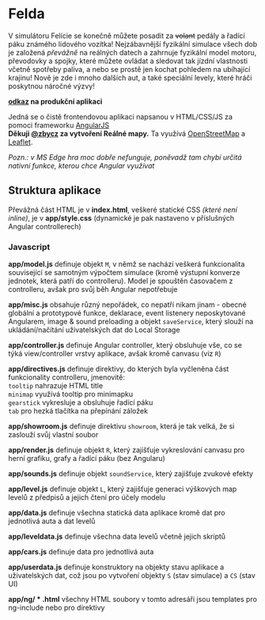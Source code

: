 # Felda
V simulátoru Felície se konečně můžete posadit za ~~volant~~ pedály a řadící páku známého lidového vozítka!
Nejzábavnější fyzikální simulace všech dob je založená _převážně_ na reálných datech a zahrnuje fyzikální model motoru, převodovky a spojky, které můžete ovládat a sledovat tak jízdní vlastnosti včetně spotřeby paliva, a nebo se prostě jen kochat pohledem na ubíhající krajinu!
Nově je zde i mnoho dalších aut, a také speciální levely, které hráči poskytnou náročné výzvy!

**[odkaz](http://jira.zby.cz/content/Felda/) na produkční aplikaci**

Jedná se o čistě frontendovou aplikaci napsanou v HTML/CSS/JS za pomoci frameworku [AngularJS](https://angularjs.org/)  
**Děkuji [@zbycz](https://github.com/zbycz) za vytvoření Reálné mapy.**
Ta využívá [OpenStreetMap](https://www.openstreetmap.org/) a [Leaflet](https://leafletjs.com/).

_Pozn.: v MS Edge hra moc dobře nefunguje, poněvadž tam chybí určitá nativní funkce, kterou chce Angular využívat_

## Struktura aplikace

Převážná část HTML je v **index.html**, veškeré statické CSS _(které není inline)_, je v **app/style.css** (dynamické je pak nastaveno v příslušných Angular controllerech)

### Javascript

**app/model.js** definuje objekt `M`, v němž se nachází veškerá funkcionalita související se samotným výpočtem simulace (kromě výstupní konverze jednotek, která patří do controlleru).
Model je spouštěn časovačem z controlleru, avšak pro svůj běh Angular nepotřebuje

**app/misc.js** obsahuje různý nepořádek, co nepatří nikam jinam - obecné globální a prototypové funkce, deklarace, event listenery neposkytované Angularem,
image & sound preloading a objekt `saveService`, který slouží na ukládání/načítání uživatelských dat do Local Storage

**app/controller.js** definuje Angular controller, který obsluhuje vše, co se týká view/controller vrstvy aplikace, avšak kromě canvasu (viz `R`)

**app/directives.js** definuje direktivy, do kterých byla vyčleněna část funkcionality controlleru, jmenovitě:  
`tooltip` nahrazuje HTML title  
`minimap` využívá tooltip pro minimapku  
`gearstick` vykresluje a obsluhuje řadící páku  
`tab` pro hezká tlačítka na přepínání záložek

**app/showroom.js** definuje direktivu `showroom`, která je tak velká, že si zaslouží svůj vlastní soubor

**app/render.js** definuje objekt `R`, který zajišťuje vykreslování canvasu pro herní grafiku, grafy a řadící páku (bez Angularu)

**app/sounds.js** definuje objekt `soundService`, který zajišťuje zvukové efekty

**app/level.js** definuje objekt `L`, který zajišťuje generaci výškových map levelů z předpisů a jejich čtení pro účely modelu

**app/data.js** definuje všechna statická data aplikace kromě dat pro jednotlivá auta a dat levelů

**app/leveldata.js** definuje všechna data levelů včetně jejich skriptů

**app/cars.js** definuje data pro jednotlivá auta

**app/userdata.js** definuje konstruktory na objekty stavu aplikace a uživatelských dat, což jsou po vytvoření objekty `S` (stav simulace) a `CS` (stav UI)

**app/ng/ \* .html** všechny HTML soubory v tomto adresáři jsou templates pro ng-include nebo pro direktivy
